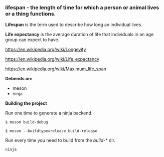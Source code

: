 ### lifespan -  the length of time for which a person or animal lives or a thing functions.


**Lifespan** is the term used to describe how long an individual lives.

**Life expectancy** is the average duration of life that individuals in an age group can expect to have.

https://en.wikipedia.org/wiki/Longevity

https://en.wikipedia.org/wiki/Life_expectancy

https://en.wikipedia.org/wiki/Maximum_life_span

**Debends on:**

- meson
- ninja

**Building the project**

Run one time to generate a ninja backend.

```$ meson build-debug```

```$ meson --buildtype=release build-release```

Run every time you need to build from the *build-*\* dir.

```ninja```
